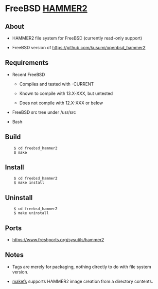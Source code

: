 FreeBSD [HAMMER2](https://gitweb.dragonflybsd.org/dragonfly.git/blob/HEAD:/sys/vfs/hammer2/DESIGN)
========

## About

+ HAMMER2 file system for FreeBSD (currently read-only support)

+ FreeBSD version of https://github.com/kusumi/openbsd_hammer2

## Requirements

+ Recent FreeBSD

    + Compiles and tested with -CURRENT

    + Known to compile with 13.X-XXX, but untested

    + Does not compile with 12.X-XXX or below

+ FreeBSD src tree under /usr/src

+ Bash

## Build

        $ cd freebsd_hammer2
        $ make

## Install

        $ cd freebsd_hammer2
        $ make install

## Uninstall

        $ cd freebsd_hammer2
        $ make uninstall

## Ports

+ https://www.freshports.org/sysutils/hammer2

## Notes

+ Tags are merely for packaging, nothing directly to do with file system version.

+ [makefs](https://github.com/kusumi/makefs) supports HAMMER2 image creation from a directory contents.
